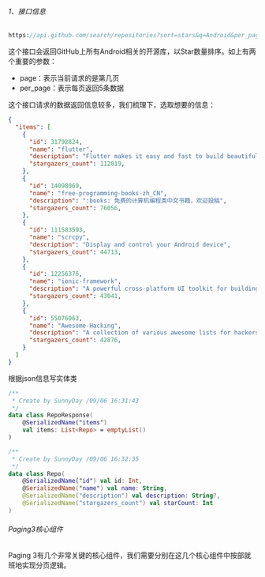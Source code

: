 
###### 1、接口信息

```kotlin
https://api.github.com/search/repositories?sort=stars&q=Android&per_page=5&page=1
```

这个接口会返回GitHub上所有Android相关的开源库，以Star数量排序。如上有两个重要的参数：

- page：表示当前请求的是第几页
- per_page：表示每页返回5条数据

这个接口请求的数据返回信息较多，我们梳理下，选取想要的信息：

```json lines
{
  "items": [
    {
      "id": 31792824,
      "name": "flutter",
      "description": "Flutter makes it easy and fast to build beautiful apps for mobile and beyond.",
      "stargazers_count": 112819,
    },
    {
      "id": 14098069,
      "name": "free-programming-books-zh_CN",
      "description": ":books: 免费的计算机编程类中文书籍，欢迎投稿",
      "stargazers_count": 76056,
    },
    {
      "id": 111583593,
      "name": "scrcpy",
      "description": "Display and control your Android device",
      "stargazers_count": 44713,
    },
    {
      "id": 12256376,
      "name": "ionic-framework",
      "description": "A powerful cross-platform UI toolkit for building native-quality iOS, Android, and Progressive Web Apps with HTML, CSS, and JavaScript.",
      "stargazers_count": 43041,
    },
    {
      "id": 55076063,
      "name": "Awesome-Hacking",
      "description": "A collection of various awesome lists for hackers, pentesters and security researchers",
      "stargazers_count": 42876,
    }
  ]
}

```

根据json信息写实体类

```kotlin
/**
 * Create by SunnyDay /09/06 16:31:43
 */
data class RepoResponse(
    @SerializedName("items")
    val items: List<Repo> = emptyList()
)
```

```kotlin
/**
 * Create by SunnyDay /09/06 16:32:35
 */
data class Repo(
    @SerializedName("id") val id: Int,
    @SerializedName("name") val name: String,
    @SerializedName("description") val description: String?,
    @SerializedName("stargazers_count") val starCount: Int
)
```

###### Paging3核心组件

Paging 3有几个非常关键的核心组件，我们需要分别在这几个核心组件中按部就班地实现分页逻辑。


